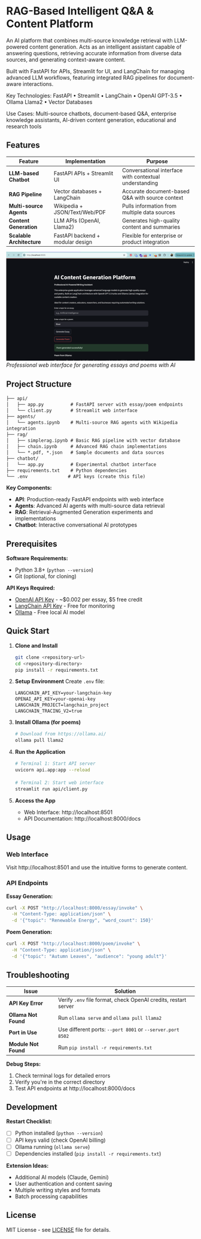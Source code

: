 
# RAG-Based Intelligent Q&A & Content Platform

An AI platform that combines multi-source knowledge retrieval with LLM-powered content generation. Acts as an intelligent assistant capable of answering questions, retrieving accurate information from diverse data sources, and generating context-aware content.

Built with FastAPI for APIs, Streamlit for UI, and LangChain for managing advanced LLM workflows, featuring integrated RAG pipelines for document-aware interactions.

Key Technologies: FastAPI • Streamlit • LangChain • OpenAI GPT-3.5 • Ollama Llama2 • Vector Databases

Use Cases: Multi-source chatbots, document-based Q&A, enterprise knowledge assistants, AI-driven content generation, educational and research tools

## Features

| Feature                   | Implementation                   | Purpose                                                |
| ------------------------- | -------------------------------- | ------------------------------------------------------ |
| **LLM-based Chatbot**     | FastAPI APIs + Streamlit UI      | Conversational interface with contextual understanding |
| **RAG Pipeline**          | Vector databases + LangChain     | Accurate document-based Q\&A with source context       |
| **Multi-source Agents**   | Wikipedia + JSON/Text/Web/PDF    | Pulls information from multiple data sources           |
| **Content Generation**    | LLM APIs (OpenAI, Llama2)        | Generates high-quality content and summaries           |
| **Scalable Architecture** | FastAPI backend + modular design | Flexible for enterprise or product integration         |

![API Client Demo](screenshots/api-client-demo.png)
*Professional web interface for generating essays and poems with AI*

## Project Structure

```
├── api/
│   ├── app.py          # FastAPI server with essay/poem endpoints
│   └── client.py       # Streamlit web interface
├── agents/
│   └── agents.ipynb    # Multi-source RAG agents with Wikipedia integration
├── rag/
│   ├── simplerag.ipynb # Basic RAG pipeline with vector database
│   ├── chain.ipynb     # Advanced RAG chain implementations
│   └── *.pdf, *.json   # Sample documents and data sources
├── chatbot/
│   └── app.py          # Experimental chatbot interface
├── requirements.txt    # Python dependencies
└── .env               # API keys (create this file)
```

**Key Components:**
- **API**: Production-ready FastAPI endpoints with web interface
- **Agents**: Advanced AI agents with multi-source data retrieval
- **RAG**: Retrieval-Augmented Generation experiments and implementations
- **Chatbot**: Interactive conversational AI prototypes

## Prerequisites

**Software Requirements:**
- Python 3.8+ (`python --version`)
- Git (optional, for cloning)

**API Keys Required:**
- [OpenAI API Key](https://platform.openai.com/account/api-keys) - ~$0.002 per essay, $5 free credit
- [LangChain API Key](https://smith.langchain.com/) - Free for monitoring
- [Ollama](https://ollama.ai/) - Free local AI model

## Quick Start

1. **Clone and Install**
   ```bash
   git clone <repository-url>
   cd <repository-directory>
   pip install -r requirements.txt
   ```

2. **Setup Environment**
   Create `.env` file:
   ```env
   LANGCHAIN_API_KEY=your-langchain-key
   OPENAI_API_KEY=your-openai-key
   LANGCHAIN_PROJECT=langchain_project
   LANGCHAIN_TRACING_V2=true
   ```

3. **Install Ollama (for poems)**
   ```bash
   # Download from https://ollama.ai/
   ollama pull llama2
   ```

4. **Run the Application**
   ```bash
   # Terminal 1: Start API server
   uvicorn api.app:app --reload
   
   # Terminal 2: Start web interface
   streamlit run api/client.py
   ```

5. **Access the App**
   - Web Interface: http://localhost:8501
   - API Documentation: http://localhost:8000/docs

## Usage

### Web Interface
Visit http://localhost:8501 and use the intuitive forms to generate content.

### API Endpoints

**Essay Generation:**
```bash
curl -X POST "http://localhost:8000/essay/invoke" \
  -H "Content-Type: application/json" \
  -d '{"topic": "Renewable Energy", "word_count": 150}'
```

**Poem Generation:**
```bash
curl -X POST "http://localhost:8000/poem/invoke" \
  -H "Content-Type: application/json" \
  -d '{"topic": "Autumn Leaves", "audience": "young adult"}'
```

## Troubleshooting

| Issue | Solution |
|-------|----------|
| **API Key Error** | Verify `.env` file format, check OpenAI credits, restart server |
| **Ollama Not Found** | Run `ollama serve` and `ollama pull llama2` |
| **Port in Use** | Use different ports: `--port 8001` or `--server.port 8502` |
| **Module Not Found** | Run `pip install -r requirements.txt` |

**Debug Steps:**
1. Check terminal logs for detailed errors
2. Verify you're in the correct directory
3. Test API endpoints at http://localhost:8000/docs

## Development

**Restart Checklist:**
- [ ] Python installed (`python --version`)
- [ ] API keys valid (check OpenAI billing)
- [ ] Ollama running (`ollama serve`)
- [ ] Dependencies installed (`pip install -r requirements.txt`)

**Extension Ideas:**
- Additional AI models (Claude, Gemini)
- User authentication and content saving
- Multiple writing styles and formats
- Batch processing capabilities

## License

MIT License - see [LICENSE](LICENSE) file for details.

